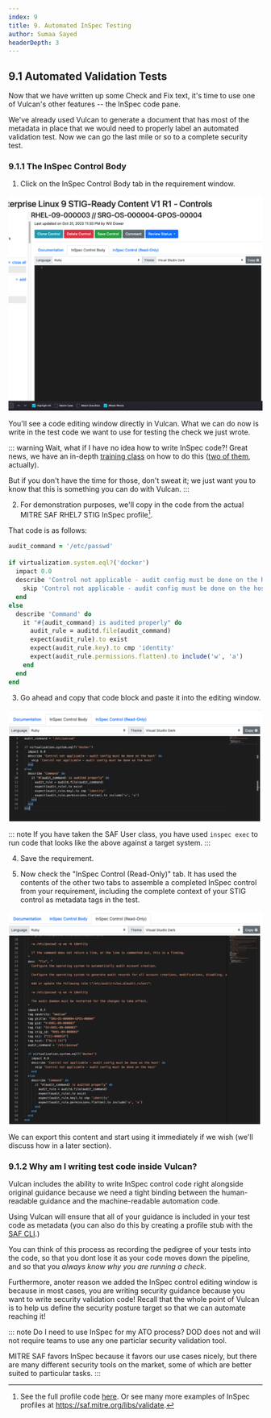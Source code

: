 ```yaml
---
index: 9
title: 9. Automated InSpec Testing
author: Sumaa Sayed
headerDepth: 3
---
```


## 9.1 Automated Validation Tests

Now that we have written up some Check and Fix text, it's time to use one of Vulcan's other features -- the InSpec code pane.

We've already used Vulcan to generate a document that has most of the metadata in place that we would need to properly label an automated validation test. Now we can go the last mile or so to a complete security test.

### 9.1.1 The InSpec Control Body

1. Click on the InSpec Control Body tab in the requirement window.

![InSpec Control Body](@/../../../assets/img/control_body.png)

You'll see a code editing window directly in Vulcan. What we can do now is write in the test code we want to use for testing the check we just wrote.

::: warning Wait, what if I have no idea how to write InSpec code?!
Great news, we have an in-depth [training class](@/../../../courses/beginner/README.md) on how to do this ([two of them](@/../../../courses/advanced/README.md), actually).

But if you don't have the time for those, don't sweat it; we just want you to know that this is something you can do with Vulcan.
:::

2. For demonstration purposes, we'll copy in the code from the actual MITRE SAF RHEL7 STIG InSpec profile[^rhel7_profile].

That code is as follows:
``` ruby
audit_command = '/etc/passwd'

if virtualization.system.eql?('docker')
  impact 0.0
  describe 'Control not applicable - audit config must be done on the host' do
    skip 'Control not applicable - audit config must be done on the host'
  end
else
  describe 'Command' do
    it "#{audit_command} is audited properly" do
      audit_rule = auditd.file(audit_command)
      expect(audit_rule).to exist
      expect(audit_rule.key).to cmp 'identity'
      expect(audit_rule.permissions.flatten).to include('w', 'a')
    end
  end
end
```

3. Go ahead and copy that code block and paste it into the editing window.

![InSpec Control](@/../../../assets/img/describe_block.png)

::: note
If you have taken the SAF User class, you have used `inspec exec` to run code that looks like the above against a target system.
:::

4. Save the requirement.

5. Now check the "InSpec Control (Read-Only)" tab. It has used the contents of the other two tabs to assemble a completed InSpec control from your requirement, including the complete context of your STIG control as metadata tags in the test.

![InSpec Control](@/../../../assets/img/inspec_full.png)

We can export this content and start using it immediately if we wish (we'll discuss how in a later section).

### 9.1.2 Why am I writing test code inside Vulcan?

Vulcan includes the ability to write InSpec control code right alongside original guidance because we need a tight binding between the human-readable guidance and the machine-readable automation code.

Using Vulcan will ensure that all of your guidance is included in your test code as metadata (you can also do this by creating a profile stub with the [SAF CLI](https://saf-cli.mitre.org/#xccdf-benchmark-to-inspec-stub).)

You can think of this process as recording the pedigree of your tests into the code, so that you dont lose it as your code moves down the pipeline, and so that you *always know why you are running a check*.

Furthermore, anoter reason we added the InSpec control editing window is because in most cases, you are writing security guidance because you want to write security validation code! Recall that the whole point of Vulcan is to help us define the security posture target so that we can automate reaching it!

::: note Do I need to use InSpec for my ATO process?
DOD does not and will not require teams to use any one particlar security validation tool.

MITRE SAF favors InSpec because it favors our use cases nicely, but there are many different security tools on the market, some of which are better suited to particular tasks.
:::

[^rhel7_profile]: See the full profile code [here](https://github.com/mitre/redhat-enterprise-linux-7-stig-baseline). Or see many more examples of InSpec profiles at https://saf.mitre.org/libs/validate.